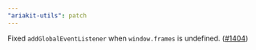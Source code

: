 ```yaml
---
"ariakit-utils": patch
---
```


Fixed `addGlobalEventListener` when `window.frames` is undefined. ([#1404](https://github.com/ariakit/ariakit/pull/1404))
